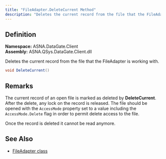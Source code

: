 ```yaml
---
title: "FileAdapter.DeleteCurrent Method"
description: "Deletes the current record from the file that the FileAdapter is working with."
---
```


## Definition

**Namespace:** ASNA.DataGate.Client  
**Assembly:** ASNA.QSys.DataGate.Client.dll

Deletes the current record from the file that the FileAdapter is working with.

```cs
void DeleteCurrent()
```

## Remarks

The current record of an open file is marked as deleted by **DeleteCurrent**. After the delete, any lock on the record is released. The file should be opened with the `AccessMode` property set to a value including the `AccessMode.Delete` flag in order to permit delete access to the file.

Once the record is deleted it cannot be read anymore. 

## See Also
- [FileAdapter class](file-adapter.html)
